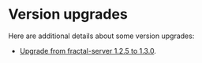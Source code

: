 # Version upgrades

Here are additional details about some version upgrades:

* [Upgrade from fractal-server 1.2.5 to 1.3.0](upgrade_1_2_5_to_1_3_0.md).
